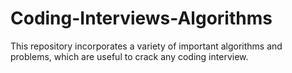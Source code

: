 # Coding-Interviews-Algorithms
This repository incorporates a variety of important algorithms and problems, which are useful to crack any coding interview. 
